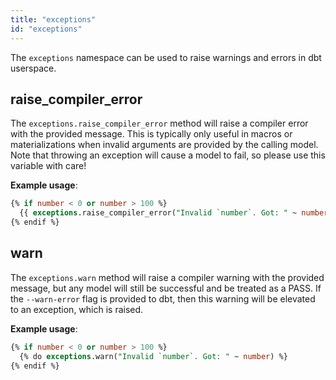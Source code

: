 ```yaml
---
title: "exceptions"
id: "exceptions"
---
```


The `exceptions` namespace can be used to raise warnings and errors in dbt userspace.

## raise_compiler_error

The `exceptions.raise_compiler_error` method will raise a compiler error with the provided message. This is typically only useful in macros or <Term id="materialization">materializations</Term> when invalid arguments are provided by the calling model. Note that throwing an exception will cause a model to fail, so please use this variable with care!

__Example usage__:

<File name='exceptions.sql'>

```sql
{% if number < 0 or number > 100 %}
  {{ exceptions.raise_compiler_error("Invalid `number`. Got: " ~ number) }}
{% endif %}
```

</File>

## warn

The `exceptions.warn` method will raise a compiler warning with the provided message, but any model will still be successful and be treated as a PASS. If the `--warn-error`  flag is provided to dbt, then this warning will be elevated to an exception, which is raised.

__Example usage__:

<File name='warn.sql'>

```sql
{% if number < 0 or number > 100 %}
  {% do exceptions.warn("Invalid `number`. Got: " ~ number) %}
{% endif %}
```

</File>
